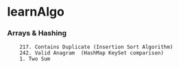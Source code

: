 # learnAlgo

### Arrays & Hashing

```
    217. Contains Duplicate (Insertion Sort Algorithm)
    242. Valid Anagram  (HashMap KeySet comparison)
    1. Two Sum
``` 